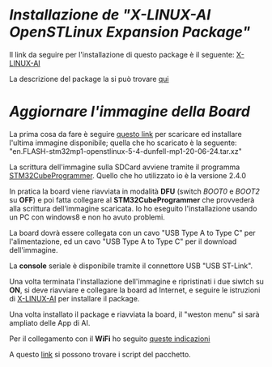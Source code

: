 # *Installazione de "X-LINUX-AI OpenSTLinux Expansion Package"*

Il link da seguire per l'installazione di questo package è il seguente: [X-LINUX-AI](https://wiki.st.com/stm32mpu/wiki/X-LINUX-AI_OpenSTLinux_Expansion_Package#Configure_the_AI_OpenSTLinux_package_repository)

La descrizione del package la si può trovare [qui](https://www.st.com/en/embedded-software/x-linux-ai.html?ecmp=tt17172_gl_enews_aug2020&cid=stmDM32396&bid=333380117&uid=uuVB07gLbgb9q2s894UsErJne1j82j1X5MLBcHlJc00=)

# *Aggiornare l'immagine della Board*
La prima cosa da fare è seguire [questo link](https://wiki.st.com/stm32mpu/wiki/Getting_started/STM32MP1_boards/STM32MP157x-DK2/Let%27s_start/Populate_the_target_and_boot_the_image) per scaricare ed installare l'ultima immagine disponibile; quella che ho scaricato è la seguente: "en.FLASH-stm32mp1-openstlinux-5-4-dunfell-mp1-20-06-24.tar.xz"

La scrittura dell'immagine sulla SDCard avviene tramite il programma [STM32CubeProgrammer](https://www.st.com/en/development-tools/stm32cubeprog.html). Quello che ho utilizzato io è la versione 2.4.0

In pratica la board viene riavviata in modalità **DFU** (switch *BOOT0* e *BOOT2* su **OFF**) e poi fatta collegare al **STM32CubeProgrammer** che provvederà alla scrittura dell'immagine scaricata. Io ho eseguito l'installazione usando un PC con windows8 e non ho avuto problemi. 

La board dovrà essere collegata con un cavo "USB Type A to Type C" per l'alimentazione, ed un cavo "USB Type A to Type C" per il download dell'immagine.

La **console** seriale è disponibile tramite il connettore USB "USB ST-Link".

Una volta terminata l'installazione dell'immagine e ripristinati i due siwtch su **ON**, si deve riavviare e collegare la board ad Internet, e seguire le istruzioni di [X-LINUX-AI](https://wiki.st.com/stm32mpu/wiki/X-LINUX-AI_OpenSTLinux_Expansion_Package#Configure_the_AI_OpenSTLinux_package_repository) per installare il package.

Una volta installato il package e riavviata la board, il "weston menu" si sarà ampliato delle App di AI.

Per il collegamento con il **WiFi** ho seguito [queste indicazioni](https://wiki.somlabs.com/index.php/Connecting_to_WiFi_network_on_VisionSOM-STM32MP1)

A questo [link](https://wiki.st.com/stm32mpu/wiki/X-LINUX-AI_application_samples_zoo) si possono trovare i script del pacchetto.
